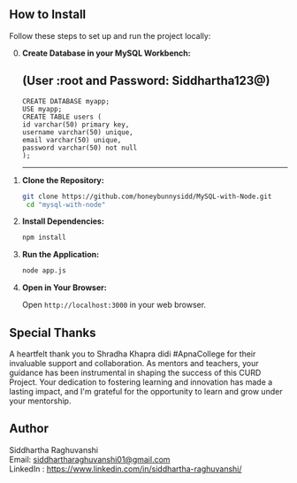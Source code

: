 ## How to Install

Follow these steps to set up and run the project locally:


0.  **Create Database in your MySQL Workbench:**

     **(User :root and Password: Siddhartha123@)**
    -----------------------------------------
   
    ```
    CREATE DATABASE myapp;
    USE myapp;
    CREATE TABLE users (
    id varchar(50) primary key,
    username varchar(50) unique,
    email varchar(50) unique,
    password varchar(50) not null
    );
    ```
     -----------------------------------------

2.  **Clone the Repository:**

    ```bash
    git clone https://github.com/honeybunnysidd/MySQL-with-Node.git
     cd "mysql-with-node"
    ```

3.  **Install Dependencies:**

    ```bash
    npm install
    ```

4.  **Run the Application:**

    ```bash
    node app.js
    ```

5.  **Open in Your Browser:**

    Open `http://localhost:3000` in your web browser.


## Special Thanks

A heartfelt thank you to Shradha Khapra didi #ApnaCollege for their invaluable support and collaboration. As mentors and teachers, your guidance has been instrumental in shaping the success of this CURD Project. Your dedication to fostering learning and innovation has made a lasting impact, and I'm grateful for the opportunity to learn and grow under your mentorship.

## Author

Siddhartha Raghuvanshi \
Email: siddhartharaghuvanshi01@gmail.com \
LinkedIn : https://www.linkedin.com/in/siddhartha-raghuvanshi/
